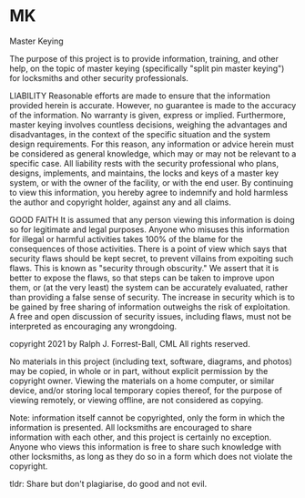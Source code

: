 # MK
Master Keying

The purpose of this project is to provide information, training, and other help, on
the topic of master keying (specifically "split pin master keying") for locksmiths
and other security professionals.

LIABILITY
Reasonable efforts are made to ensure that the information provided herein is accurate.
However, no guarantee is made to the accuracy of the information. No warranty is given,
express or implied. Furthermore, master keying involves countless decisions, weighing
the advantages and disadvantages, in the context of the specific situation and the
system design requirements. For this reason, any information or advice herein must be
considered as general knowledge, which may or may not be relevant to a specific case.
All liability rests with the security professional who plans, designs, implements, and
maintains, the locks and keys of a master key system, or with the owner of the facility,
or with the end user. By continuing to view this information, you hereby agree to
indemnify and hold harmless the author and copyright holder, against any and all claims.

GOOD FAITH
It is assumed that any person viewing this information is doing so for legitimate and
legal purposes. Anyone who misuses this information for illegal or harmful activities
takes 100% of the blame for the consequences of those activities. There is a point of
view which says that security flaws should be kept secret, to prevent villains from
expoiting such flaws. This is known as "security through obscurity." We assert that it
is better to expose the flaws, so that steps can be taken to improve upon them, or (at
the very least) the system can be accurately evaluated, rather than providing a false
sense of security. The increase in security which is to be gained by free sharing of
information outweighs the risk of exploitation. A free and open discussion of security
issues, including flaws, must not be interpreted as encouraging any wrongdoing.

copyright 2021 by Ralph J. Forrest-Ball, CML
All rights reserved.

No materials in this project (including text, software, diagrams, and photos) may be
copied, in whole or in part, without explicit permission by the copyright owner.
Viewing the materials on a home computer, or similar device, and/or storing local
temporary copies thereof, for the purpose of viewing remotely, or viewing offline,
are not considered as copying.

Note: information itself cannot be copyrighted, only the form in which the information
is presented. All locksmiths are encouraged to share information with each other, and
this project is certainly no exception. Anyone who views this information is free to
share such knowledge with other locksmiths, as long as they do so in a form which does
not violate the copyright.

tldr: Share but don't plagiarise, do good and not evil.
